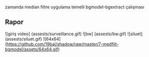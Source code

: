 zamanda median filtre uygulama temelli bgmodel-bgextract çalışması

## Rapor

![giriş video] (assests/surveillance.gif)
![bw] (assests/bw.gif)
![siluet] (assests/siluet.gif)
![64x64] (https://github.com/19bal/shadow/raw/master/7-medfilt-bgmodel/assets/64x64.gif)
